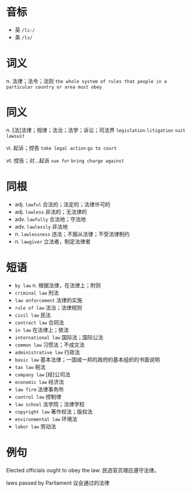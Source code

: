 # 音标

- 英 `/lɔː/`
- 美 `/lɔ/`

# 词义

n. 法律；法令；法则
`the whole system of rules that people in a particular country or area must obey`

# 同义

n. [法]法律；规律；法治；法学；诉讼；司法界
`legislation` `litigation` `suit` `lawsuit`

vi. 起诉；控告
`take legal action` `go to court`

vt. 控告；对…起诉
`sue for` `bring charge against`

# 同根

- adj. `lawful` 合法的；法定的；法律许可的
- adj. `lawless` 非法的；无法律的
- adv. `lawfully` 合法地；守法地
- adv. `lawlessly` 非法地
- n. `lawlessness` 违法；不服从法律；不受法律制约
- n. `lawgiver` 立法者，制定法律者

# 短语

- `by law` n. 根据法律，在法律上；附则
- `criminal law` 刑法
- `law enforcement` 法律的实施
- `rule of law` 法治；法律规则
- `civil law` 民法
- `contract law` 合同法
- `in law` 在法律上；依法
- `international law` 国际法；国际公法
- `common law` 习惯法；不成文法
- `administrative law` 行政法
- `basic law` 基本法律；一国或一邦的政府的基本组织的书面说明
- `tax law` 税法
- `company law` [经]公司法
- `economic law` 经济法
- `law firm` 法律事务所
- `control law` 控制律
- `law school` 法学院；法律学校
- `copyright law` 著作权法；版权法
- `environmental law` 环境法
- `labor law` 劳动法

# 例句

Elected officials ought to obey the law.
民选官员理应遵守法律。

laws passed by Parliament
议会通过的法律


